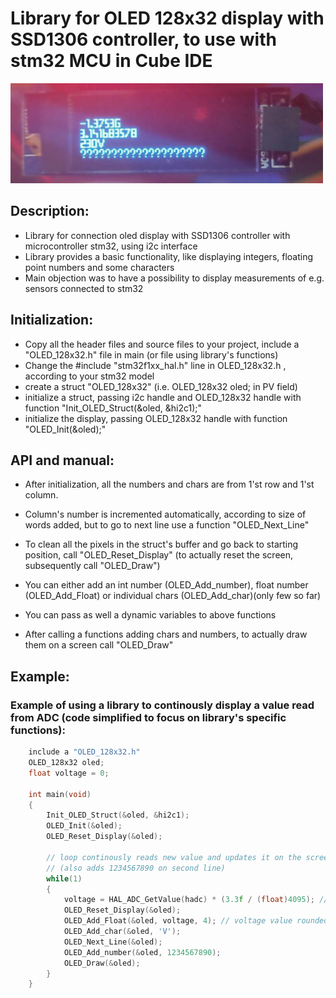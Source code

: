 # Library for OLED 128x32 display with SSD1306 controller, to use with stm32 MCU in Cube IDE

<img src="./display.png" width="500">  


## Description:
- Library for connection oled display with SSD1306 controller with microcontroller stm32, using i2c interface
- Library provides a basic functionality, like displaying integers, floating point numbers and some characters
- Main objection was to have a possibility to display measurements of e.g. sensors connected to stm32

## Initialization:
- Copy all the header files and source files to your project, include a "OLED_128x32.h" file in main (or file using library's functions)
- Change the #include "stm32f1xx_hal.h" line in OLED_128x32.h , according to your stm32 model
- create a struct "OLED_128x32" (i.e. OLED_128x32 oled; in PV field)
- initialize a struct, passing i2c handle and OLED_128x32 handle with function "Init_OLED_Struct(&oled, &hi2c1);"
- initialize the display, passing OLED_128x32 handle with function "OLED_Init(&oled);"

## API and manual:
- After initialization, all the numbers and chars are from 1'st row and 1'st column.
- Column's number is incremented automatically, according to size of words added, but to go to next line use a function "OLED_Next_Line"
- To clean all the pixels in the struct's buffer and go back to starting position,
 call "OLED_Reset_Display" (to actually reset the screen, subsequently call "OLED_Draw")
 
- You can either add an int number (OLED_Add_number), float number (OLED_Add_Float) or individual chars (OLED_Add_char)(only few so far)
- You can pass as well a dynamic variables to above functions
- After calling a functions adding chars and numbers, to actually draw them on a screen call "OLED_Draw"

## Example:
### Example of using a library to continously display a value read from ADC (code simplified to focus on library's specific functions):
```c
    include a "OLED_128x32.h"
    OLED_128x32 oled;
    float voltage = 0;

    int main(void)
    {
        Init_OLED_Struct(&oled, &hi2c1);
        OLED_Init(&oled);
        OLED_Reset_Display(&oled);

        // loop continously reads new value and updates it on the screen 
        // (also adds 1234567890 on second line)
        while(1)
        {
            voltage = HAL_ADC_GetValue(hadc) * (3.3f / (float)4095); // map ADC output to volts
            OLED_Reset_Display(&oled);
            OLED_Add_Float(&oled, voltage, 4); // voltage value rounded to 4 decimal numbers
            OLED_Add_char(&oled, 'V');
            OLED_Next_Line(&oled);
            OLED_Add_number(&oled, 1234567890);
            OLED_Draw(&oled);
        }
    }
```